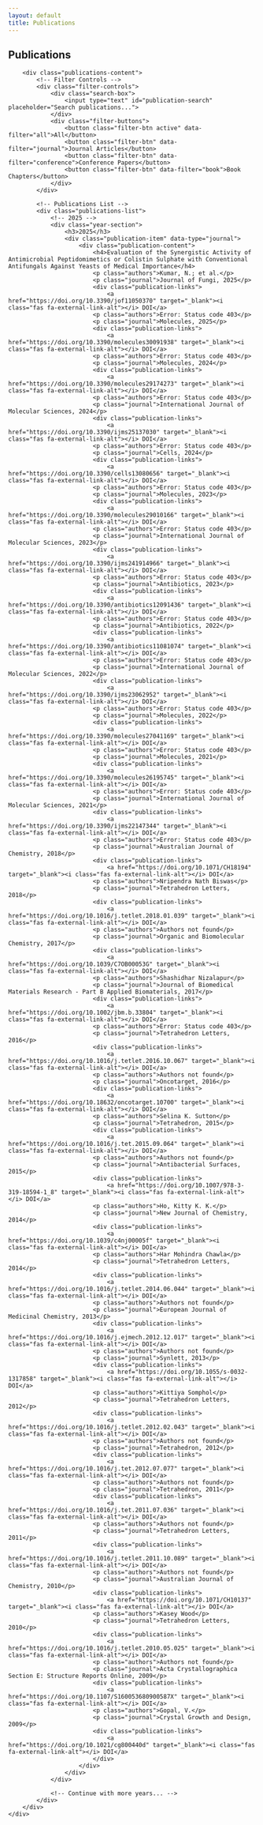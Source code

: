 ```yaml
---
layout: default
title: Publications
---
```


<section class="section">
    <div class="container">
        <div class="section-title">
            <h2>Publications</h2>
        </div>

        <div class="publications-content">
            <!-- Filter Controls -->
            <div class="filter-controls">
                <div class="search-box">
                    <input type="text" id="publication-search" placeholder="Search publications...">
                </div>
                <div class="filter-buttons">
                    <button class="filter-btn active" data-filter="all">All</button>
                    <button class="filter-btn" data-filter="journal">Journal Articles</button>
                    <button class="filter-btn" data-filter="conference">Conference Papers</button>
                    <button class="filter-btn" data-filter="book">Book Chapters</button>
                </div>
            </div>

            <!-- Publications List -->
            <div class="publications-list">
                <!-- 2025 -->
                <div class="year-section">
                    <h3>2025</h3>
                    <div class="publication-item" data-type="journal">
                        <div class="publication-content">
                            <h4>Evaluation of the Synergistic Activity of Antimicrobial Peptidomimetics or Colistin Sulphate with Conventional Antifungals Against Yeasts of Medical Importance</h4>
                            <p class="authors">Kumar, N.; et al.</p>
                            <p class="journal">Journal of Fungi, 2025</p>
                            <div class="publication-links">
                                <a href="https://doi.org/10.3390/jof11050370" target="_blank"><i class="fas fa-external-link-alt"></i> DOI</a>
                            <p class="authors">Error: Status code 403</p>
                            <p class="journal">Molecules, 2025</p>
                            <div class="publication-links">
                                <a href="https://doi.org/10.3390/molecules30091938" target="_blank"><i class="fas fa-external-link-alt"></i> DOI</a>
                            <p class="authors">Error: Status code 403</p>
                            <p class="journal">Molecules, 2024</p>
                            <div class="publication-links">
                                <a href="https://doi.org/10.3390/molecules29174273" target="_blank"><i class="fas fa-external-link-alt"></i> DOI</a>
                            <p class="authors">Error: Status code 403</p>
                            <p class="journal">International Journal of Molecular Sciences, 2024</p>
                            <div class="publication-links">
                                <a href="https://doi.org/10.3390/ijms25137030" target="_blank"><i class="fas fa-external-link-alt"></i> DOI</a>
                            <p class="authors">Error: Status code 403</p>
                            <p class="journal">Cells, 2024</p>
                            <div class="publication-links">
                                <a href="https://doi.org/10.3390/cells13080656" target="_blank"><i class="fas fa-external-link-alt"></i> DOI</a>
                            <p class="authors">Error: Status code 403</p>
                            <p class="journal">Molecules, 2023</p>
                            <div class="publication-links">
                                <a href="https://doi.org/10.3390/molecules29010166" target="_blank"><i class="fas fa-external-link-alt"></i> DOI</a>
                            <p class="authors">Error: Status code 403</p>
                            <p class="journal">International Journal of Molecular Sciences, 2023</p>
                            <div class="publication-links">
                                <a href="https://doi.org/10.3390/ijms241914966" target="_blank"><i class="fas fa-external-link-alt"></i> DOI</a>
                            <p class="authors">Error: Status code 403</p>
                            <p class="journal">Antibiotics, 2023</p>
                            <div class="publication-links">
                                <a href="https://doi.org/10.3390/antibiotics12091436" target="_blank"><i class="fas fa-external-link-alt"></i> DOI</a>
                            <p class="authors">Error: Status code 403</p>
                            <p class="journal">Antibiotics, 2022</p>
                            <div class="publication-links">
                                <a href="https://doi.org/10.3390/antibiotics11081074" target="_blank"><i class="fas fa-external-link-alt"></i> DOI</a>
                            <p class="authors">Error: Status code 403</p>
                            <p class="journal">International Journal of Molecular Sciences, 2022</p>
                            <div class="publication-links">
                                <a href="https://doi.org/10.3390/ijms23062952" target="_blank"><i class="fas fa-external-link-alt"></i> DOI</a>
                            <p class="authors">Error: Status code 403</p>
                            <p class="journal">Molecules, 2022</p>
                            <div class="publication-links">
                                <a href="https://doi.org/10.3390/molecules27041169" target="_blank"><i class="fas fa-external-link-alt"></i> DOI</a>
                            <p class="authors">Error: Status code 403</p>
                            <p class="journal">Molecules, 2021</p>
                            <div class="publication-links">
                                <a href="https://doi.org/10.3390/molecules26195745" target="_blank"><i class="fas fa-external-link-alt"></i> DOI</a>
                            <p class="authors">Error: Status code 403</p>
                            <p class="journal">International Journal of Molecular Sciences, 2021</p>
                            <div class="publication-links">
                                <a href="https://doi.org/10.3390/ijms22147344" target="_blank"><i class="fas fa-external-link-alt"></i> DOI</a>
                            <p class="authors">Error: Status code 403</p>
                            <p class="journal">Australian Journal of Chemistry, 2018</p>
                            <div class="publication-links">
                                <a href="https://doi.org/10.1071/CH18194" target="_blank"><i class="fas fa-external-link-alt"></i> DOI</a>
                            <p class="authors">Nripendra Nath Biswas</p>
                            <p class="journal">Tetrahedron Letters, 2018</p>
                            <div class="publication-links">
                                <a href="https://doi.org/10.1016/j.tetlet.2018.01.039" target="_blank"><i class="fas fa-external-link-alt"></i> DOI</a>
                            <p class="authors">Authors not found</p>
                            <p class="journal">Organic and Biomolecular Chemistry, 2017</p>
                            <div class="publication-links">
                                <a href="https://doi.org/10.1039/C7OB00053G" target="_blank"><i class="fas fa-external-link-alt"></i> DOI</a>
                            <p class="authors">Shashidhar Nizalapur</p>
                            <p class="journal">Journal of Biomedical Materials Research - Part B Applied Biomaterials, 2017</p>
                            <div class="publication-links">
                                <a href="https://doi.org/10.1002/jbm.b.33804" target="_blank"><i class="fas fa-external-link-alt"></i> DOI</a>
                            <p class="authors">Error: Status code 403</p>
                            <p class="journal">Tetrahedron Letters, 2016</p>
                            <div class="publication-links">
                                <a href="https://doi.org/10.1016/j.tetlet.2016.10.067" target="_blank"><i class="fas fa-external-link-alt"></i> DOI</a>
                            <p class="authors">Authors not found</p>
                            <p class="journal">Oncotarget, 2016</p>
                            <div class="publication-links">
                                <a href="https://doi.org/10.18632/oncotarget.10700" target="_blank"><i class="fas fa-external-link-alt"></i> DOI</a>
                            <p class="authors">Selina K. Sutton</p>
                            <p class="journal">Tetrahedron, 2015</p>
                            <div class="publication-links">
                                <a href="https://doi.org/10.1016/j.tet.2015.09.064" target="_blank"><i class="fas fa-external-link-alt"></i> DOI</a>
                            <p class="authors">Authors not found</p>
                            <p class="journal">Antibacterial Surfaces, 2015</p>
                            <div class="publication-links">
                                <a href="https://doi.org/10.1007/978-3-319-18594-1_8" target="_blank"><i class="fas fa-external-link-alt"></i> DOI</a>
                            <p class="authors">Ho, Kitty K. K.</p>
                            <p class="journal">New Journal of Chemistry, 2014</p>
                            <div class="publication-links">
                                <a href="https://doi.org/10.1039/c4nj00005f" target="_blank"><i class="fas fa-external-link-alt"></i> DOI</a>
                            <p class="authors">Har Mohindra Chawla</p>
                            <p class="journal">Tetrahedron Letters, 2014</p>
                            <div class="publication-links">
                                <a href="https://doi.org/10.1016/j.tetlet.2014.06.044" target="_blank"><i class="fas fa-external-link-alt"></i> DOI</a>
                            <p class="authors">Authors not found</p>
                            <p class="journal">European Journal of Medicinal Chemistry, 2013</p>
                            <div class="publication-links">
                                <a href="https://doi.org/10.1016/j.ejmech.2012.12.017" target="_blank"><i class="fas fa-external-link-alt"></i> DOI</a>
                            <p class="authors">Authors not found</p>
                            <p class="journal">Synlett, 2013</p>
                            <div class="publication-links">
                                <a href="https://doi.org/10.1055/s-0032-1317858" target="_blank"><i class="fas fa-external-link-alt"></i> DOI</a>
                            <p class="authors">Kittiya Somphol</p>
                            <p class="journal">Tetrahedron Letters, 2012</p>
                            <div class="publication-links">
                                <a href="https://doi.org/10.1016/j.tetlet.2012.02.043" target="_blank"><i class="fas fa-external-link-alt"></i> DOI</a>
                            <p class="authors">Authors not found</p>
                            <p class="journal">Tetrahedron, 2012</p>
                            <div class="publication-links">
                                <a href="https://doi.org/10.1016/j.tet.2012.07.077" target="_blank"><i class="fas fa-external-link-alt"></i> DOI</a>
                            <p class="authors">Authors not found</p>
                            <p class="journal">Tetrahedron, 2011</p>
                            <div class="publication-links">
                                <a href="https://doi.org/10.1016/j.tet.2011.07.036" target="_blank"><i class="fas fa-external-link-alt"></i> DOI</a>
                            <p class="authors">Authors not found</p>
                            <p class="journal">Tetrahedron Letters, 2011</p>
                            <div class="publication-links">
                                <a href="https://doi.org/10.1016/j.tetlet.2011.10.089" target="_blank"><i class="fas fa-external-link-alt"></i> DOI</a>
                            <p class="authors">Authors not found</p>
                            <p class="journal">Australian Journal of Chemistry, 2010</p>
                            <div class="publication-links">
                                <a href="https://doi.org/10.1071/CH10137" target="_blank"><i class="fas fa-external-link-alt"></i> DOI</a>
                            <p class="authors">Kasey Wood</p>
                            <p class="journal">Tetrahedron Letters, 2010</p>
                            <div class="publication-links">
                                <a href="https://doi.org/10.1016/j.tetlet.2010.05.025" target="_blank"><i class="fas fa-external-link-alt"></i> DOI</a>
                            <p class="authors">Authors not found</p>
                            <p class="journal">Acta Crystallographica Section E: Structure Reports Online, 2009</p>
                            <div class="publication-links">
                                <a href="https://doi.org/10.1107/S160053680900587X" target="_blank"><i class="fas fa-external-link-alt"></i> DOI</a>
                            <p class="authors">Gopal, V.</p>
                            <p class="journal">Crystal Growth and Design, 2009</p>
                            <div class="publication-links">
                                <a href="https://doi.org/10.1021/cg800440d" target="_blank"><i class="fas fa-external-link-alt"></i> DOI</a>
                            </div>
                        </div>
                    </div>
                </div>

                <!-- Continue with more years... -->
            </div>
        </div>
    </div>
</section>

<style>
.publications-content {
    max-width: 1000px;
    margin: 0 auto;
}

.filter-controls {
    margin-bottom: 2rem;
}

.search-box {
    margin-bottom: 1rem;
}

.search-box input {
    width: 100%;
    padding: 0.8rem;
    border: 1px solid #ddd;
    border-radius: 4px;
    font-size: 1rem;
}

.filter-buttons {
    display: flex;
    gap: 1rem;
    flex-wrap: wrap;
}

.filter-btn {
    padding: 0.5rem 1rem;
    border: 1px solid #2c3e50;
    border-radius: 4px;
    background: white;
    color: #2c3e50;
    cursor: pointer;
    transition: all 0.3s;
}

.filter-btn.active {
    background: #2c3e50;
    color: white;
}

.year-section {
    margin-bottom: 3rem;
}

.year-section h3 {
    color: #2c3e50;
    margin-bottom: 1.5rem;
    font-size: 1.5rem;
}

.publication-item {
    background: white;
    border-radius: 8px;
    box-shadow: 0 2px 5px rgba(0,0,0,0.1);
    margin-bottom: 1.5rem;
    transition: transform 0.3s;
}

.publication-item:hover {
    transform: translateY(-2px);
}

.publication-content {
    padding: 1.5rem;
}

.publication-content h4 {
    color: #2c3e50;
    margin-bottom: 0.5rem;
    font-size: 1.2rem;
}

.authors {
    color: #666;
    margin-bottom: 0.5rem;
}

.journal {
    color: #666;
    font-style: italic;
    margin-bottom: 1rem;
}

.publication-links {
    display: flex;
    gap: 1rem;
}

.publication-links a {
    color: #3498db;
    text-decoration: none;
    font-size: 0.9rem;
    display: flex;
    align-items: center;
    gap: 0.3rem;
}

.publication-links a:hover {
    text-decoration: underline;
}

@media (max-width: 768px) {
    .filter-buttons {
        justify-content: center;
    }
    
    .publication-links {
        flex-wrap: wrap;
    }
}
</style>

<script>
document.addEventListener('DOMContentLoaded', function() {
    const searchInput = document.getElementById('publication-search');
    const filterButtons = document.querySelectorAll('.filter-btn');
    const publicationItems = document.querySelectorAll('.publication-item');

    // Search functionality
    searchInput.addEventListener('input', function() {
        const searchTerm = this.value.toLowerCase();
        
        publicationItems.forEach(item => {
            const text = item.textContent.toLowerCase();
            const type = item.dataset.type;
            const isVisible = text.includes(searchTerm);
            
            item.style.display = isVisible ? 'block' : 'none';
        });
    });

    // Filter functionality
    filterButtons.forEach(button => {
        button.addEventListener('click', function() {
            const filter = this.dataset.filter;
            
            // Update active button
            filterButtons.forEach(btn => btn.classList.remove('active'));
            this.classList.add('active');
            
            // Filter publications
            publicationItems.forEach(item => {
                if (filter === 'all' || item.dataset.type === filter) {
                    item.style.display = 'block';
                } else {
                    item.style.display = 'none';
                }
            });
        });
    });
});
</script> 